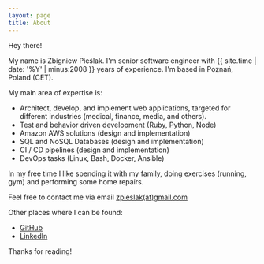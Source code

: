 ```yaml
---
layout: page
title: About
---
```


Hey there!

My name is Zbigniew Pieślak. I'm senior software engineer with {{ site.time | date: '%Y' | minus:2008 }} years of experience. I'm based in Poznań, Poland (CET).

My main area of expertise is:

* Architect, develop, and implement web applications, targeted for different industries (medical, finance, media, and others).
* Test and behavior driven development (Ruby, Python, Node)
* Amazon AWS solutions (design and implementation)
* SQL and NoSQL Databases (design and implementation)
* CI / CD pipelines (design and implementation)
* DevOps tasks (Linux, Bash, Docker, Ansible)

In my free time I like spending it with my family, doing exercises (running, gym) and performing some home repairs.

Feel free to contact me via email [zpieslak(at)gmail.com](mailto:&#122;&#112;&#105;&#101;&#115;&#108;&#97;&#107;&#64;&#103;&#109;&#97;&#105;&#108;&#46;&#99;&#111;&#109;)

Other places where I can be found:

* [GitHub](https://github.com/zpieslak)
* [LinkedIn](https://www.linkedin.com/in/pieslak)

Thanks for reading!
